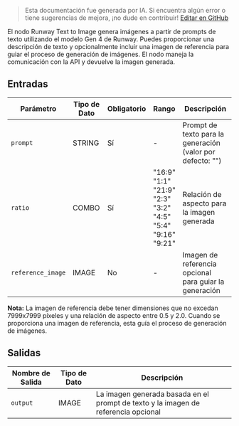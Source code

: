 > Esta documentación fue generada por IA. Si encuentra algún error o tiene sugerencias de mejora, ¡no dude en contribuir! [Editar en GitHub](https://github.com/Comfy-Org/embedded-docs/blob/main/comfyui_embedded_docs/docs/RunwayTextToImageNode/es.md)

El nodo Runway Text to Image genera imágenes a partir de prompts de texto utilizando el modelo Gen 4 de Runway. Puedes proporcionar una descripción de texto y opcionalmente incluir una imagen de referencia para guiar el proceso de generación de imágenes. El nodo maneja la comunicación con la API y devuelve la imagen generada.

## Entradas

| Parámetro | Tipo de Dato | Obligatorio | Rango | Descripción |
|-----------|-----------|----------|-------|-------------|
| `prompt` | STRING | Sí | - | Prompt de texto para la generación (valor por defecto: "") |
| `ratio` | COMBO | Sí | "16:9"<br>"1:1"<br>"21:9"<br>"2:3"<br>"3:2"<br>"4:5"<br>"5:4"<br>"9:16"<br>"9:21" | Relación de aspecto para la imagen generada |
| `reference_image` | IMAGE | No | - | Imagen de referencia opcional para guiar la generación |

**Nota:** La imagen de referencia debe tener dimensiones que no excedan 7999x7999 píxeles y una relación de aspecto entre 0.5 y 2.0. Cuando se proporciona una imagen de referencia, esta guía el proceso de generación de imágenes.

## Salidas

| Nombre de Salida | Tipo de Dato | Descripción |
|-------------|-----------|-------------|
| `output` | IMAGE | La imagen generada basada en el prompt de texto y la imagen de referencia opcional |
